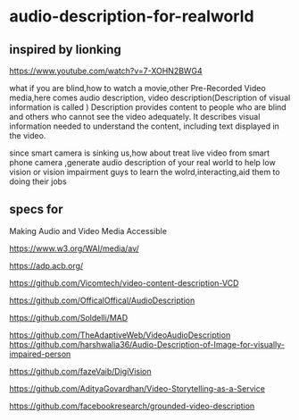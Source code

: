 # audio-description-for-realworld

## inspired by lionking

https://www.youtube.com/watch?v=7-XOHN2BWG4

what if you are blind,how to watch a movie,other Pre-Recorded Video media,here comes audio description, video description(Description of visual information is called )
Description provides content to people who are blind and others who cannot see the video adequately. It describes visual information needed to understand the content, including text displayed in the video.

since smart camera is sinking us,how about treat  live video from smart phone camera ,generate audio description of your real world to help low vision or vision impairment guys to learn the wolrd,interacting,aid them to doing their jobs


## specs for 

Making Audio and Video Media Accessible 

https://www.w3.org/WAI/media/av/


https://adp.acb.org/


https://github.com/Vicomtech/video-content-description-VCD

https://github.com/OfficalOffical/AudioDescription



https://github.com/Soldelli/MAD

https://github.com/TheAdaptiveWeb/VideoAudioDescription
https://github.com/harshwalia36/Audio-Description-of-Image-for-visually-impaired-person

https://github.com/fazeVaib/DigiVision

https://github.com/AdityaGovardhan/Video-Storytelling-as-a-Service



https://github.com/facebookresearch/grounded-video-description
